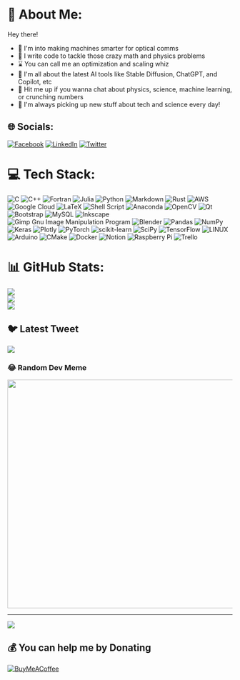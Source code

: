 # 💫 About Me:
Hey there! 
- 🔭 I'm into making machines smarter for optical comms
- :scroll: I write code to tackle those crazy math and physics problems
- :hourglass: You can call me an optimization and scaling whiz
- :space_invader: I'm all about the latest AI tools like Stable Diffusion, ChatGPT, and Copilot, etc 
- 💬 Hit me up if you wanna chat about physics, science, machine learning, or crunching numbers 
- :eyes: I'm always picking up new stuff about tech and science every day!


## 🌐 Socials:
[![Facebook](https://img.shields.io/badge/Facebook-%231877F2.svg?logo=Facebook&logoColor=white)](https://facebook.com/egor.sedov.50) [![LinkedIn](https://img.shields.io/badge/LinkedIn-%230077B5.svg?logo=linkedin&logoColor=white)](https://linkedin.com/in/egorsedov) [![Twitter](https://img.shields.io/badge/Twitter-%231DA1F2.svg?logo=Twitter&logoColor=white)](https://twitter.com/dotheory) 

# 💻 Tech Stack:
![C](https://img.shields.io/badge/c-%2300599C.svg?style=flat-square&logo=c&logoColor=white) ![C++](https://img.shields.io/badge/c++-%2300599C.svg?style=flat-square&logo=c%2B%2B&logoColor=white) ![Fortran](https://img.shields.io/badge/Fortran-%23734F96.svg?style=flat-square&logo=fortran&logoColor=white) 	![Julia](https://img.shields.io/badge/-Julia-9558B2?style=flat-square&logo=julia&logoColor=white) ![Python](https://img.shields.io/badge/python-3670A0?style=flat-square&logo=python&logoColor=ffdd54) ![Markdown](https://img.shields.io/badge/markdown-%23000000.svg?style=flat-square&logo=markdown&logoColor=white) ![Rust](https://img.shields.io/badge/rust-%23000000.svg?style=flat-square&logo=rust&logoColor=white) ![AWS](https://img.shields.io/badge/AWS-%23FF9900.svg?style=flat-square&logo=amazon-aws&logoColor=white) ![Google Cloud](https://img.shields.io/badge/Google%20Cloud-%234285F4.svg?style=flat-square&logo=google-cloud&logoColor=white) ![LaTeX](https://img.shields.io/badge/latex-%23008080.svg?style=flat-square&logo=latex&logoColor=white) ![Shell Script](https://img.shields.io/badge/shell_script-%23121011.svg?style=flat-square&logo=gnu-bash&logoColor=white) ![Anaconda](https://img.shields.io/badge/Anaconda-%2344A833.svg?style=flat-square&logo=anaconda&logoColor=white) ![OpenCV](https://img.shields.io/badge/opencv-%23white.svg?style=flat-square&logo=opencv&logoColor=white) ![Qt](https://img.shields.io/badge/Qt-%23217346.svg?style=flat-square&logo=Qt&logoColor=white) ![Bootstrap](https://img.shields.io/badge/bootstrap-%23563D7C.svg?style=flat-square&logo=bootstrap&logoColor=white) ![MySQL](https://img.shields.io/badge/mysql-%2300f.svg?style=flat-square&logo=mysql&logoColor=white) ![Inkscape](https://img.shields.io/badge/Inkscape-e0e0e0?style=flat-square&logo=inkscape&logoColor=080A13) ![Gimp Gnu Image Manipulation Program](https://img.shields.io/badge/Gimp-657D8B?style=flat-square&logo=gimp&logoColor=FFFFFF) ![Blender](https://img.shields.io/badge/blender-%23F5792A.svg?style=flat-square&logo=blender&logoColor=white) ![Pandas](https://img.shields.io/badge/pandas-%23150458.svg?style=flat-square&logo=pandas&logoColor=white) ![NumPy](https://img.shields.io/badge/numpy-%23013243.svg?style=flat-square&logo=numpy&logoColor=white) ![Keras](https://img.shields.io/badge/Keras-%23D00000.svg?style=flat-square&logo=Keras&logoColor=white) ![Plotly](https://img.shields.io/badge/Plotly-%233F4F75.svg?style=flat-square&logo=plotly&logoColor=white) ![PyTorch](https://img.shields.io/badge/PyTorch-%23EE4C2C.svg?style=flat-square&logo=PyTorch&logoColor=white) ![scikit-learn](https://img.shields.io/badge/scikit--learn-%23F7931E.svg?style=flat-square&logo=scikit-learn&logoColor=white) ![SciPy](https://img.shields.io/badge/SciPy-%230C55A5.svg?style=flat-square&logo=scipy&logoColor=%white) ![TensorFlow](https://img.shields.io/badge/TensorFlow-%23FF6F00.svg?style=flat-square&logo=TensorFlow&logoColor=white) ![LINUX](https://img.shields.io/badge/Linux-FCC624?style=flat-square&logo=linux&logoColor=black) ![Arduino](https://img.shields.io/badge/-Arduino-00979D?style=flat-square&logo=Arduino&logoColor=white) ![CMake](https://img.shields.io/badge/CMake-%23008FBA.svg?style=flat-square&logo=cmake&logoColor=white) ![Docker](https://img.shields.io/badge/docker-%230db7ed.svg?style=flat-square&logo=docker&logoColor=white) ![Notion](https://img.shields.io/badge/Notion-%23000000.svg?style=flat-square&logo=notion&logoColor=white) ![Raspberry Pi](https://img.shields.io/badge/-RaspberryPi-C51A4A?style=flat-square&logo=Raspberry-Pi) ![Trello](https://img.shields.io/badge/Trello-%23026AA7.svg?style=flat-square&logo=Trello&logoColor=white)
# 📊 GitHub Stats:
![](https://github-readme-stats.vercel.app/api?username=esf0&theme=dark&hide_border=true&include_all_commits=false&count_private=false)<br/>
![](https://github-readme-streak-stats.herokuapp.com/?user=esf0&theme=dark&hide_border=true)<br/>
![](https://github-readme-stats.vercel.app/api/top-langs/?username=esf0&theme=dark&hide_border=true&include_all_commits=false&count_private=false&layout=compact)

## 🐦 Latest Tweet
[![](https://gtce.itsvg.in/api?username=dotheory)](https://github.com/VishwaGauravIn/github-twitter-card-embed)

### 😂 Random Dev Meme
<img src="https://rm.up.railway.app/" width="512px"/>

---
[![](https://visitcount.itsvg.in/api?id=esf0&icon=0&color=0)](https://visitcount.itsvg.in)

  ## 💰 You can help me by Donating
  [![BuyMeACoffee](https://img.shields.io/badge/Buy%20Me%20a%20Coffee-ffdd00?style=for-the-badge&logo=buy-me-a-coffee&logoColor=black)](https://buymeacoffee.com/esf0) 

  
<!-- Proudly created with GPRM ( https://gprm.itsvg.in ) -->

<!--
**esf0/esf0** is a ✨ _special_ ✨ repository because its `README.md` (this file) appears on your GitHub profile.

Here are some ideas to get you started:

- 🔭 I’m currently working on ...
- 🌱 I’m currently learning ...
- 👯 I’m looking to collaborate on ...
- 🤔 I’m looking for help with ...
- 💬 Ask me about ...
- 📫 How to reach me: ...
- 😄 Pronouns: ...
- ⚡ Fun fact: ...
-->


